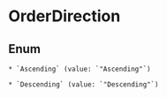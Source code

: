 
# OrderDirection

## Enum


    * `Ascending` (value: `"Ascending"`)

    * `Descending` (value: `"Descending"`)



